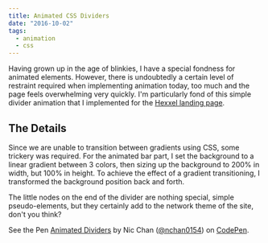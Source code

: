```yaml
---
title: Animated CSS Dividers
date: "2016-10-02"
tags:
  - animation
  - css
---
```


Having grown up in the age of blinkies, I have a special fondness for animated elements. However, there is undoubtedly a certain level of restraint required when implementing animation today, too much and the page feels overwhelming very quickly. I'm particularly fond of this simple divider animation that I implemented for the <a href="/projects/hexxel">Hexxel landing page</a>.

## The Details

Since we are unable to transition between gradients using CSS, some trickery was required. For the animated bar part, I set the background to a linear gradient between 3 colors, then sizing up the background to 200% in width, but 100% in height. To achieve the effect of a gradient transitioning, I transformed the background position back and forth.

The little nodes on the end of the divider are nothing special, simple pseudo-elements, but they certainly add to the network theme of the site, don't you think?

<p data-height="300" data-theme-id="0" data-slug-hash="PGJErg" data-default-tab="css,result" data-user="nchan0154" data-embed-version="2" class="codepen">See the Pen <a href="http://codepen.io/nchan0154/pen/PGJErg/">Animated Dividers</a> by Nic Chan (<a href="http://codepen.io/nchan0154">@nchan0154</a>) on <a href="http://codepen.io">CodePen</a>.</p>
<script async src="//assets.codepen.io/assets/embed/ei.js"></script>
